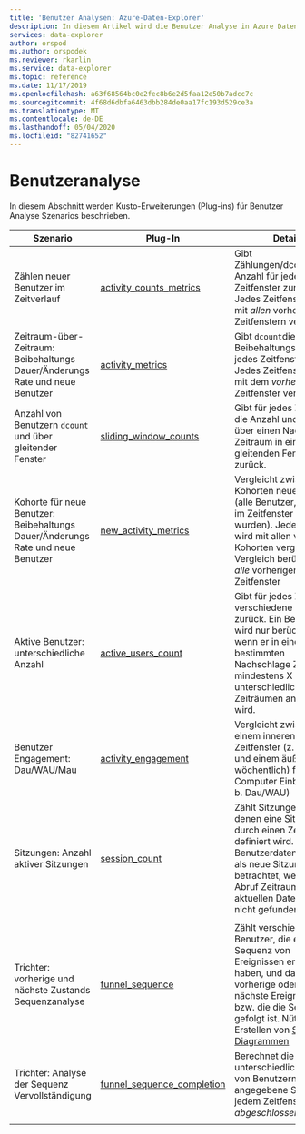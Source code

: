 ```yaml
---
title: 'Benutzer Analysen: Azure-Daten-Explorer'
description: In diesem Artikel wird die Benutzer Analyse in Azure Daten-Explorer beschrieben.
services: data-explorer
author: orspod
ms.author: orspodek
ms.reviewer: rkarlin
ms.service: data-explorer
ms.topic: reference
ms.date: 11/17/2019
ms.openlocfilehash: a63f68564bc0e2fec8b6e2d5faa12e50b7adcc7c
ms.sourcegitcommit: 4f68d6dbfa6463dbb284de0aa17fc193d529ce3a
ms.translationtype: MT
ms.contentlocale: de-DE
ms.lasthandoff: 05/04/2020
ms.locfileid: "82741652"
---
```

# <a name="user-analytics"></a>Benutzeranalyse

In diesem Abschnitt werden Kusto-Erweiterungen (Plug-ins) für Benutzer Analyse Szenarios beschrieben.

|Szenario|Plug-In|Details|Benutzererfahrung|
|--------|------|--------|-------|
| Zählen neuer Benutzer im Zeitverlauf | [activity_counts_metrics](activity-counts-metrics-plugin.md)|Gibt Zählungen/dcounts/neue Anzahl für jedes Zeitfenster zurück. Jedes Zeitfenster wird mit *allen* vorherigen Zeitfenstern verglichen.|Kusto. Explorer: Berichts Katalog|
| Zeitraum-über-Zeitraum: Beibehaltungs Dauer/Änderungs Rate und neue Benutzer | [activity_metrics](activity-metrics-plugin.md)|Gibt `dcount`die Beibehaltungs Dauer für jedes Zeitfenster zurück. Jedes Zeitfenster wird mit dem *vorherigen* Zeitfenster verglichen.|Kusto. Explorer: Berichts Katalog|
| Anzahl von Benutzern `dcount` und über gleitender Fenster | [sliding_window_counts](sliding-window-counts-plugin.md)|Gibt für jedes Zeitfenster die Anzahl und `dcount` über einen Nachschlage Zeitraum in einem gleitenden Fenster zurück.|
| Kohorte für neue Benutzer: Beibehaltungs Dauer/Änderungs Rate und neue Benutzer | [new_activity_metrics](new-activity-metrics-plugin.md)|Vergleicht zwischen den Kohorten neuer Benutzer (alle Benutzer, die zuerst im Zeitfenster angezeigt wurden). Jede Kohorte wird mit allen vorherigen Kohorten verglichen. Vergleich berücksichtigt *alle* vorherigen Zeitfenster|Kusto. Explorer: Berichts Katalog|
|Aktive Benutzer: unterschiedliche Anzahl |[active_users_count](active-users-count-plugin.md)|Gibt für jedes Zeitfenster verschiedene Benutzer zurück. Ein Benutzer wird nur berücksichtigt, wenn er in einem bestimmten Nachschlage Zeitraum in mindestens X unterschiedlichen Zeiträumen angezeigt wird.|
|Benutzer Engagement: Dau/WAU/Mau|[activity_engagement](activity-engagement-plugin.md)|Vergleicht zwischen einem inneren Zeitfenster (z. b. täglich) und einem äußeren (z. b. wöchentlich) für die Computer Einbindung (z. b. Dau/WAU)|Kusto. Explorer: Berichts Katalog|
|Sitzungen: Anzahl aktiver Sitzungen|[session_count](session-count-plugin.md)|Zählt Sitzungen, bei denen eine Sitzung durch einen Zeitraum definiert wird. ein Benutzerdaten Satz wird als neue Sitzung betrachtet, wenn er im Abruf Zeitraum des aktuellen Datensatzes nicht gefunden wurde.|
||||
|Trichter: vorherige und nächste Zustands Sequenzanalyse | [funnel_sequence](funnel-sequence-plugin.md)|Zählt verschiedene Benutzer, die eine Sequenz von Ereignissen erstellt haben, und das vorherige oder das nächste Ereignis, das bzw. die die Sequenz gefolgt ist. Nützlich zum Erstellen von [Sankey-Diagrammen](https://en.wikipedia.org/wiki/Sankey_diagram)||
|Trichter: Analyse der Sequenz Vervollständigung|[funnel_sequence_completion](funnel-sequence-completion-plugin.md)|Berechnet die unterschiedliche Anzahl von Benutzern, die eine angegebene Sequenz in jedem Zeitfenster *abgeschlossen* haben.|
||||
